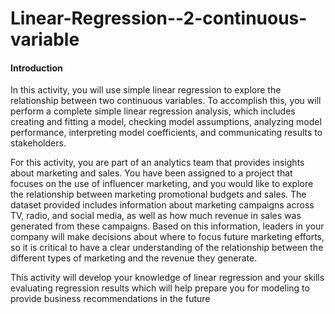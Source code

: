 # Linear-Regression--2-continuous-variable
#### Introduction
In this activity, you will use simple linear regression to explore the relationship between two continuous variables. To accomplish this, you will perform a complete simple linear regression analysis, which includes creating and fitting a model, checking model assumptions, analyzing model performance, interpreting model coefficients, and communicating results to stakeholders.

For this activity, you are part of an analytics team that provides insights about marketing and sales. You have been assigned to a project that focuses on the use of influencer marketing, and you would like to explore the relationship between marketing promotional budgets and sales. The dataset provided includes information about marketing campaigns across TV, radio, and social media, as well as how much revenue in sales was generated from these campaigns. Based on this information, leaders in your company will make decisions about where to focus future marketing efforts, so it is critical to have a clear understanding of the relationship between the different types of marketing and the revenue they generate.

This activity will develop your knowledge of linear regression and your skills evaluating regression results which will help prepare you for modeling to provide business recommendations in the future
